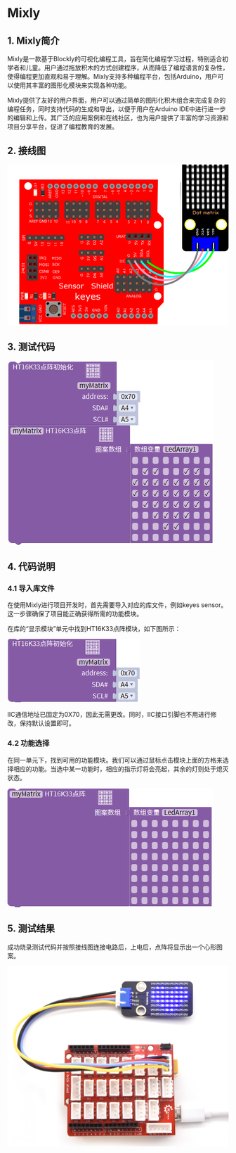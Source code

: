 # Mixly


## 1. Mixly简介  

Mixly是一款基于Blockly的可视化编程工具，旨在简化编程学习过程，特别适合初学者和儿童。用户通过拖放积木的方式创建程序，从而降低了编程语言的复杂性，使得编程更加直观和易于理解。Mixly支持多种编程平台，包括Arduino，用户可以使用其丰富的图形化模块来实现各种功能。  

Mixly提供了友好的用户界面，用户可以通过简单的图形化积木组合来完成复杂的编程任务，同时支持代码的生成和导出，以便于用户在Arduino IDE中进行进一步的编辑和上传。其广泛的应用案例和在线社区，也为用户提供了丰富的学习资源和项目分享平台，促进了编程教育的发展。  

## 2. 接线图  

![](media/6e27ab607571a19da1de3246cdd304db.png)  

## 3. 测试代码  

![](media/7d4b85fd6428f24c5b5b4445b1c17b99.png)  

## 4. 代码说明  

### 4.1 导入库文件  

在使用Mixly进行项目开发时，首先需要导入对应的库文件，例如keyes sensor。这一步骤确保了项目能正确获得所需的功能模块。  

在库的“显示模块”单元中找到HT16K33点阵模块，如下图所示：  

![](media/38315d681d4b41709794e690496e2c15.png)  

IIC通信地址已固定为0X70，因此无需更改。同时，IIC接口引脚也不用进行修改，保持默认设置即可。  

### 4.2 功能选择  

在同一单元下，找到可用的功能模块。我们可以通过鼠标点击模块上面的方格来选择相应的功能。当选中某一功能时，相应的指示灯将会亮起，其余的灯则处于熄灭状态。  

![](media/9e43c7e7e7c68dbfe412e34b28867dc8.png)  

## 5. 测试结果  

成功烧录测试代码并按照接线图连接电路后，上电后，点阵将显示出一个心形图案。  

![](media/0c087125771e49b40eba6d41bb90463a.png)






